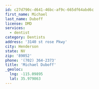 ```yaml
---
id: c27d790c-d641-46bc-af9c-665df64abd6c
first_name: Michael
last_name: Duboff
license: DMD
services:
  - dentist
category: Dentists
address: '3140 st rose Pkwy'
city: Henderson
state: NV
zip: '89052'
phone: '(702) 364-2373'
title: 'Michael Duboff'
_geoloc:
  lng: -115.09895
  lat: 35.979863
---
```


